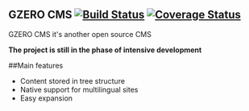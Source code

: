 ## GZERO CMS [![Build Status](https://travis-ci.org/GrupaZero/gzero-cms.png?branch=master)](https://travis-ci.org/GrupaZero/gzero-cms) [![Coverage Status](https://coveralls.io/repos/GrupaZero/gzero-cms/badge.png?branch=master)](https://coveralls.io/r/GrupaZero/gzero-cms?branch=master)

GZERO CMS it's another open source CMS

**The project is still in the phase of intensive development**

##Main features

* Content stored in tree structure
* Native support for multilingual sites
* Easy expansion
